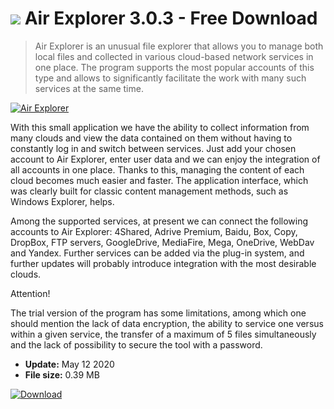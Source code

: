 # ![](https://cdn.softexe.net/static/icon/d/air-explorer-9603.png) Air Explorer 3.0.3 - Free Download

> Air Explorer is an unusual file explorer that allows you to manage both local files and collected in various cloud-based network services in one place. The program supports the most popular accounts of this type and allows to significantly facilitate the work with many such services at the same time.

[![Air Explorer](https://gallery.dpcdn.pl/imgc/Tools/61632/g_-_420x350_1.5_-_x20150909110706_0.png)](https://softexe.net/win/internet/cloud-storage/air-explorer:afRc.html)

With this small application we have the ability to collect information from many clouds and view the data contained on them without having to constantly log in and switch between services. Just add your chosen account to Air Explorer, enter user data and we can enjoy the integration of all accounts in one place. Thanks to this, managing the content of each cloud becomes much easier and faster. The application interface, which was clearly built for classic content management methods, such as Windows Explorer, helps.
 
 Among the supported services, at present we can connect the following accounts to Air Explorer: 4Shared, Adrive Premium, Baidu, Box, Copy, DropBox, FTP servers, GoogleDrive, MediaFire, Mega, OneDrive, WebDav and Yandex. Further services can be added via the plug-in system, and further updates will probably introduce integration with the most desirable clouds.
 
 Attention!
 
 The trial version of the program has some limitations, among which one should mention the lack of data encryption, the ability to service one versus within a given service, the transfer of a maximum of 5 files simultaneously and the lack of possibility to secure the tool with a password.


- **Update:** May 12 2020
- **File size:** 0.39 MB

[![Download](https://cdn.softexe.net/static/img/download.png)](https://softexe.net/win/internet/cloud-storage/air-explorer:afRc.html)

